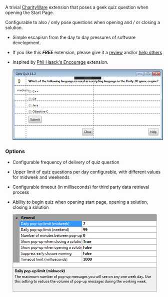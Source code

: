 [GitHubRepoURL]: https://github.com/GregTrevellick/Quiz.Launcher
[GitHubRepoIssuesURL]: https://github.com/GregTrevellick/Quiz.Launcher/issues
[GitHubRepoPullRequestsURL]: https://github.com/GregTrevellick/Quiz.Launcher/pulls
[VSMarketplaceUrl]: https://marketplace.visualstudio.com/items?itemName=GregTrevellick.GeekQuiz#review-details
[CharityWareURL]: https://github.com/GregTrevellick/MiscellaneousArtefacts/wiki/Charity-Ware

A trivial [CharityWare][CharityWareURL] extension that poses a geek quiz question when opening the Start Page.

Configurable to also / only pose questions when opening and / or closing a solution.

- Simple escapism from the day to day pressures of software development.

- If you like this ***FREE*** extension, please give it a [review][VSMarketplaceUrl] and/or [help others][CharityWareURL]


- Inspired by [Phil Haack's Encourage](https://marketplace.visualstudio.com/items?itemName=Haacked.Encourage) extension. 

  ![](ReadMeScreenShot_PopUp.png)

### Options

- Configurable frequency of delivery of quiz question 

- Upper limit of quiz questions per day configurable, with different values for midweek and weekends

- Configurable timeout (in milliseconds) for third party data retrieval process 

- Ability to begin quiz when opening start page, opening a solution, closing a solution

  ![](ReadMeScreenShot_Options.png)